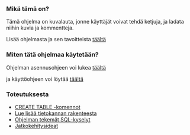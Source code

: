 ### Mikä tämä on?

Tämä ohjelma on kuvalauta, jonne käyttäjät voivat tehdä ketjuja, ja ladata niihin kuvia ja kommentteja.

Lisää ohjelmasta ja sen tavoitteista [täältä](/documentation/tavoitteet.md)



### Miten tätä ohjelmaa käytetään?

Ohjelman asennusohjeen voi lukea [täältä](/documentation/asennusohje.md)

ja käyttöohjeen voi löytää [täältä](/documentation/käyttöohje.md)





### Toteutuksesta

- [CREATE TABLE -komennot](/documentation/Create_Table.md)
- [Lue lisää tietokannan rakenteesta](/documentation/Tietokannan_rakenteesta.md)
- [Ohjelman tekemät SQL-kyselyt](/documentation/Käyttötapausten_SQL-kyselyt.md)
- [Jatkokehitysideat](/documentation/Jatkokehitys.md)
